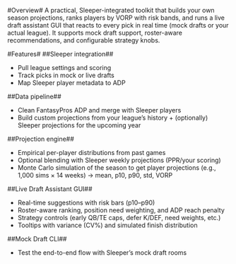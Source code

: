 #Overview#
A practical, Sleeper-integrated toolkit that builds your own season projections, ranks players by VORP with risk bands, and runs a live draft assistant GUI that reacts to every pick in real time (mock drafts or your actual league). It supports mock draft support, roster-aware recommendations, and configurable strategy knobs.

#Features#
##Sleeper integration##
- Pull league settings and scoring
- Track picks in mock or live drafts
- Map Sleeper player metadata to ADP

##Data pipeline##
- Clean FantasyPros ADP and merge with Sleeper players
- Build custom projections from your league’s history + (optionally) Sleeper projections for the upcoming year

##Projection engine##
- Empirical per-player distributions from past games
- Optional blending with Sleeper weekly projections (PPR/your scoring)
- Monte Carlo simulation of the season to get player projections (e.g., 1,000 sims × 14 weeks) → mean, p10, p90, std, VORP

##Live Draft Assistant GUI##
- Real-time suggestions with risk bars (p10–p90)
- Roster-aware ranking, position need weighting, and ADP reach penalty
- Strategy controls (early QB/TE caps, defer K/DEF, need weights, etc.)
- Tooltips with variance (CV%) and simulated finish distribution

##Mock Draft CLI##
- Test the end-to-end flow with Sleeper’s mock draft rooms
